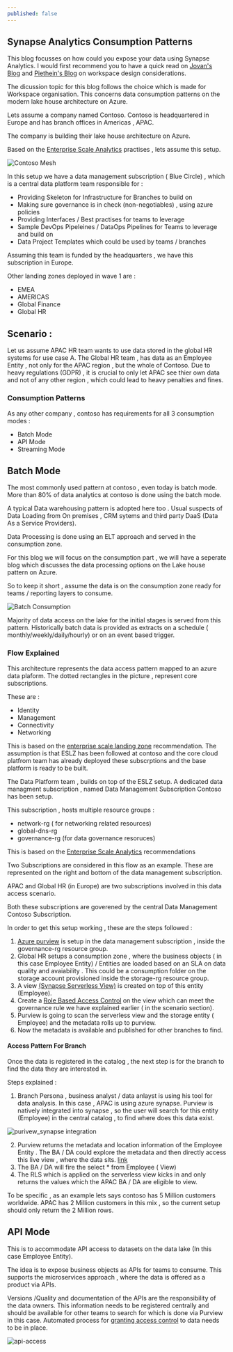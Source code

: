 ```yaml
---
published: false
---
```

## Synapse Analytics Consumption Patterns

This blog focusses on how could you expose your data using Synapse Analytics. I would first recommend you to have a quick read on [Jovan's Blog](https://techcommunity.microsoft.com/t5/azure-synapse-analytics-blog/the-best-practices-for-organizing-synapse-workspaces-and/ba-p/3002506) and [Piethein's Blog](https://towardsdatascience.com/best-practices-for-organizing-synapse-workspaces-977fe14b1fdb) on workspace design considerations.

The dicussion topic for this blog follows the choice which is made for Workspace organisation. This concerns data consumption patterns on the modern lake house architecture on Azure.

Lets assume a company named Contoso. Contoso is headquartered in Europe and has branch offices in Americas , APAC.

The company is building their lake house architecture on Azure. 

Based on the [Enterprise Scale Analytics](https://docs.microsoft.com/en-us/azure/cloud-adoption-framework/scenarios/data-management/) practises , lets assume this setup.


![Contoso Mesh](/images/contoso_data_mesh.png)


In this setup we have a data management subscription ( Blue Circle) , which is a central data platform team responsible for :

- Providing Skeleton for Infrastructure for Branches to build on
- Making sure governance is in check (non-negotiables) , using azure policies
- Providing Interfaces / Best practises for teams to leverage
- Sample DevOps Pipeleines / DataOps Pipelines for Teams to leverage and build on
- Data Project Templates which could be used by teams / branches

Assuming this team is funded by the headquarters , we have this subscription in Europe.

Other landing zones deployed in wave 1 are :

- EMEA 
- AMERICAS 
- Global Finance 
- Global HR 


## Scenario :

Let us assume APAC HR team wants to use data stored in the global HR systems for use case A.  The Global HR team , has data  as an Employee Entity , not only for the APAC region , but the whole of Contoso. Due to heavy regulations (GDPR) , it is crucial to only let APAC see thier own data and not of any other region , which could lead to heavy penalties and fines.

### Consumption Patterns

As any other company , contoso has requirements for all 3 consumption modes :

- Batch Mode
- API Mode
- Streaming Mode

## Batch Mode

The most commonly used pattern at contoso , even today is batch mode. More than 80% of data analytics at contoso is done using the batch mode.

A typical Data warehousing pattern is adopted here too . Usual suspects of Data Loading from On premises , CRM sytems and third party DaaS (Data As a Service Providers).

Data Processing is done using an ELT approach and served in the consumption zone.

For this blog we will focus on the consumption part , we will have a seperate blog which discusses the data processing options on the Lake house pattern on Azure.

So to keep it short , assume the data is on the consumption zone ready for teams / reporting layers to consume.

![Batch Consumption](/images/batch_access.png)

Majority of data access on the lake for the initial stages is served from this pattern. Historically batch data is provided as extracts on a schedule ( monthly/weekly/daily/hourly) or on an event based trigger.

### Flow Explained

This architecture represents the data access pattern mapped to an azure data plaform. The dotted rectangles in the picture , represent core subscriptions.

These are :
- Identity 
- Management 
- Connectivity 
- Networking 

This is based on the [enterprise scale landing zone](https://docs.microsoft.com/en-us/azure/cloud-adoption-framework/ready/landing-zone/) recommendation. The assumption is that ESLZ has been followed at contoso and the core cloud platfrom team has already deployed these subscrptions and the base platform is ready to be built.

The Data Platform team , builds on top of the ESLZ setup.  A dedicated data managment subscription , named Data Management Subscription Contoso has been setup.

This subscription , hosts multiple resource groups :

- network-rg ( for networking related resources)
- global-dns-rg
- governance-rg (for data governance resoruces)

This is based on the [Enterprise Scale Analytics](https://docs.microsoft.com/en-us/azure/cloud-adoption-framework/scenarios/data-management/) recommendations

Two Subscriptions are considered in this flow as an example. These are represented on the right and bottom of the data management subscription. 

APAC and Global HR (in Europe) are two subscriptions involved in this data access scenario.

Both these subscriptions are goverened by the central Data Management Contoso Subscription.


In order to get this setup working , these are the steps followed :

1. [Azure purview](https://docs.microsoft.com/en-us/azure/purview/overview#:~:text=Azure%20Purview%20is%20a%20unified%20data%20governance%20service,discovery%2C%20sensitive%20data%20classification%2C%20and%20end-to-end%20data%20lineage.) is setup in the data management subscription , inside the governance-rg resource group.
2. Global HR setups a consumption zone , where the business objects ( in this case Employee Entity) / Entities are loaded based on an SLA on data quality and avaiability . This could be a consumption folder on the storage account provisioned inside the storage-rg resource group.
3. A view [(Synapse Serverless View)](https://docs.microsoft.com/en-us/azure/synapse-analytics/sql/create-use-views) is created on top of this entity (Employee).
4. Create a [Role Based Access Control](https://techcommunity.microsoft.com/t5/azure-synapse-analytics-blog/how-to-implement-row-level-security-in-serverless-sql-pools/ba-p/2354759) on the view which can meet the governance rule we have explained earlier ( in the scenario section).
5. Purview is going to scan the serverless view and the storage entity ( Employee) and the metadata rolls up to purview.
6. Now the metadata is available and published for other branches to find.

#### Access Pattern For Branch 

Once the data is registered in the catalog , the next step is for the branch to find the data they are interested in.

Steps explained :

1. Branch Persona , business analyst / data anlayst is using his tool for data analysis. In this case , APAC is using azure synapse. Purview is natively integrated into synapse , so the user will search for this entity (Employee) in the central catalog , to find where does this data exist. 

![purivew_synapse integration](/images/purview_search.PNG)

2. Purview returns the metadata and location information of the Employee Entity . The BA / DA could explore the metadata and then directly access this live view , where the data sits. [link](https://docs.microsoft.com/en-us/azure/synapse-analytics/catalog-and-governance/how-to-discover-connect-analyze-azure-purview)
3. The BA / DA will fire the select * from Employee ( View)
4. The RLS which is applied on the serverless view kicks in and only returns the values which the APAC BA / DA are eligible to view.

To be specific , as an example lets says contoso has 5 Million customers worldwide.  APAC has 2 Million customers in this mix , so the current setup should only return the 2 Million rows. 

## API Mode

This is to accommodate API access to datasets on the  data lake (In this case Employee Entity).

The idea is to expose business objects as APIs for teams to consume. This supports the microservices approach , where the data is offered as a product via APIs.

Versions /Quality  and documentation of the APIs are the responsibility of the data owners. This information needs to be registered centrally and should be available for other teams to search for which is done via Purview in this case.
Automated process for [granting access control](https://docs.microsoft.com/en-us/azure/purview/how-to-data-owner-policy-authoring-generic) to data needs to be in place.

![api-access](/images/API_Access.png)


